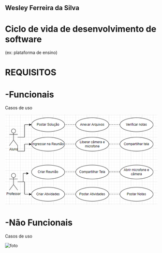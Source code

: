 ## Wesley Ferreira da Silva

# Ciclo de vida de desenvolvimento de software

(ex: plataforma de ensino)

# REQUISITOS

# -Funcionais

Casos de uso

![foto](https://github.com/WesFerreira/Bertoti/blob/b7c75613e1b70d1adf67cea734e3509617062b39/Engenharia%20de%20Software/A%C3%A7%C3%B5esFuncionais.png)

# -Não Funcionais

Casos de uso

![foto](https://github.com/WesFerreira/Bertoti/blob/3f31e7e93fcf98d1934da43d9fd952ae0f04a53a/Engenharia%20de%20Software/N%C3%A3oFuncionais.png)
